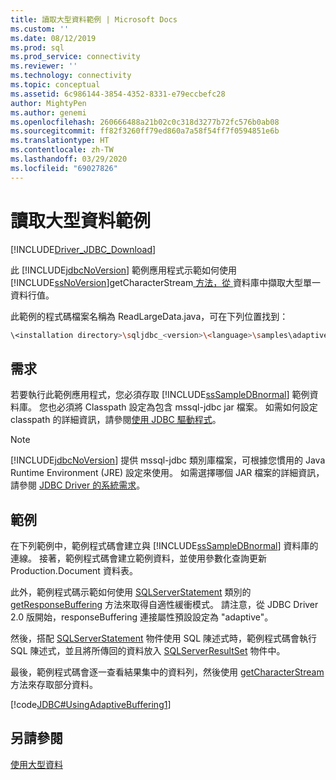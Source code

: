 ```yaml
---
title: 讀取大型資料範例 | Microsoft Docs
ms.custom: ''
ms.date: 08/12/2019
ms.prod: sql
ms.prod_service: connectivity
ms.reviewer: ''
ms.technology: connectivity
ms.topic: conceptual
ms.assetid: 6c986144-3854-4352-8331-e79eccbefc28
author: MightyPen
ms.author: genemi
ms.openlocfilehash: 260666488a21b02c0c318d3277b72fc576b0ab08
ms.sourcegitcommit: ff82f3260ff79ed860a7a58f54ff7f0594851e6b
ms.translationtype: HT
ms.contentlocale: zh-TW
ms.lasthandoff: 03/29/2020
ms.locfileid: "69027826"
---
```

# <a name="reading-large-data-sample"></a>讀取大型資料範例

[!INCLUDE[Driver_JDBC_Download](../../includes/driver_jdbc_download.md)]

此 [!INCLUDE[jdbcNoVersion](../../includes/jdbcnoversion_md.md)] 範例應用程式示範如何使用 [!INCLUDE[ssNoVersion](../../includes/ssnoversion-md.md)]getCharacterStream[ 方法，從 ](../../connect/jdbc/reference/getcharacterstream-method-sqlserverresultset.md) 資料庫中擷取大型單一資料行值。

此範例的程式碼檔案名稱為 ReadLargeData.java，可在下列位置找到：

```bash
\<installation directory>\sqljdbc_<version>\<language>\samples\adaptive
```

## <a name="requirements"></a>需求

若要執行此範例應用程式，您必須存取 [!INCLUDE[ssSampleDBnormal](../../includes/sssampledbnormal_md.md)] 範例資料庫。 您也必須將 Classpath 設定為包含 mssql-jdbc jar 檔案。 如需如何設定 classpath 的詳細資訊，請參閱[使用 JDBC 驅動程式](../../connect/jdbc/using-the-jdbc-driver.md)。

> [!NOTE]  
> [!INCLUDE[jdbcNoVersion](../../includes/jdbcnoversion_md.md)] 提供 mssql-jdbc 類別庫檔案，可根據您慣用的 Java Runtime Environment (JRE) 設定來使用。 如需選擇哪個 JAR 檔案的詳細資訊，請參閱 [JDBC Driver 的系統需求](../../connect/jdbc/system-requirements-for-the-jdbc-driver.md)。

## <a name="example"></a>範例

在下列範例中，範例程式碼會建立與 [!INCLUDE[ssSampleDBnormal](../../includes/sssampledbnormal_md.md)] 資料庫的連線。 接著，範例程式碼會建立範例資料，並使用參數化查詢更新 Production.Document 資料表。

此外，範例程式碼示範如何使用 [SQLServerStatement](../../connect/jdbc/reference/getresponsebuffering-method-sqlserverstatement.md) 類別的 [getResponseBuffering](../../connect/jdbc/reference/sqlserverstatement-class.md) 方法來取得自適性緩衝模式。 請注意，從 JDBC Driver 2.0 版開始，responseBuffering 連接屬性預設設定為 "adaptive"。

然後，搭配 [SQLServerStatement](../../connect/jdbc/reference/sqlserverstatement-class.md) 物件使用 SQL 陳述式時，範例程式碼會執行 SQL 陳述式，並且將所傳回的資料放入 [SQLServerResultSet](../../connect/jdbc/reference/sqlserverresultset-class.md) 物件中。

最後，範例程式碼會逐一查看結果集中的資料列，然後使用 [getCharacterStream](../../connect/jdbc/reference/getcharacterstream-method-sqlserverresultset.md) 方法來存取部分資料。

[!code[JDBC#UsingAdaptiveBuffering1](../../connect/jdbc/codesnippet/Java/reading-large-data-sample_1.java)]

## <a name="see-also"></a>另請參閱

[使用大型資料](../../connect/jdbc/working-with-large-data.md)
